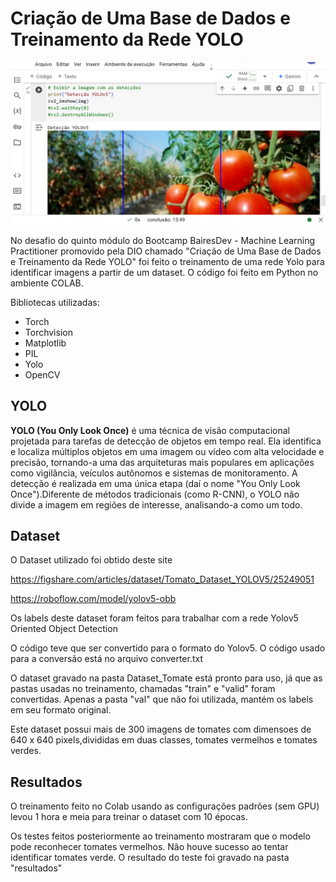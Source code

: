 # Criação de Uma Base de Dados e Treinamento da Rede YOLO

![DIO](modulo5.jpg)

No desafio do quinto módulo do Bootcamp BairesDev - Machine Learning Practitioner promovido pela DIO chamado "Criação de Uma Base de Dados e Treinamento da Rede YOLO" foi feito o treinamento de uma rede Yolo para identificar imagens a partir de um dataset. O código foi feito em Python no ambiente COLAB.


Bibliotecas utilizadas:

- Torch
- Torchvision
- Matplotlib
- PIL
- Yolo
- OpenCV


## YOLO

**YOLO (You Only Look Once)** é uma técnica de visão computacional projetada para tarefas de detecção de objetos em tempo real. Ela identifica e localiza múltiplos objetos em uma imagem ou vídeo com alta velocidade e precisão, tornando-a uma das arquiteturas mais populares em aplicações como vigilância, veículos autônomos e sistemas de monitoramento. A detecção é realizada em uma única etapa (daí o nome "You Only Look Once").Diferente de métodos tradicionais (como R-CNN), o YOLO não divide a imagem em regiões de interesse, analisando-a como um todo.

## Dataset

O Dataset utilizado foi obtido deste site

https://figshare.com/articles/dataset/Tomato_Dataset_YOLOV5/25249051

https://roboflow.com/model/yolov5-obb

Os labels deste dataset foram feitos para trabalhar com a rede Yolov5  Oriented Object Detection 

O código teve que ser convertido para o formato do Yolov5. O código usado para a conversão está no arquivo converter.txt

O dataset gravado na pasta Dataset_Tomate está pronto para uso, já que as pastas usadas no treinamento, chamadas "train" e "valid" foram convertidas. Apenas a pasta "val" que não foi utilizada, mantém os labels em seu formato original.

Este dataset possui mais de 300 imagens de tomates com dimensoes de 640 x 640 pixels,divididas em duas classes, tomates vermelhos e tomates verdes.

## Resultados

O treinamento feito no Colab usando as configurações padrões (sem GPU) levou 1 hora e meia para treinar o dataset com 10 épocas.

Os testes feitos posteriormente ao treinamento mostraram que o modelo pode reconhecer tomates vermelhos. Não houve sucesso ao tentar identificar tomates verde. O resultado do teste foi gravado na pasta "resultados"
